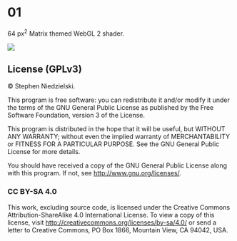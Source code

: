 # 01
64 px<sup>2</sup> Matrix themed WebGL 2 shader.

![](01.gif)

## License (GPLv3)

© Stephen Niedzielski.

This program is free software: you can redistribute it and/or modify it under
the terms of the GNU General Public License as published by the Free Software
Foundation, version 3 of the License.

This program is distributed in the hope that it will be useful, but WITHOUT ANY
WARRANTY; without even the implied warranty of MERCHANTABILITY or FITNESS FOR A
PARTICULAR PURPOSE. See the GNU General Public License for more details.

You should have received a copy of the GNU General Public License along with
this program. If not, see <http://www.gnu.org/licenses/>.

### CC BY-SA 4.0

This work, excluding source code, is licensed under the Creative Commons
Attribution-ShareAlike 4.0 International License. To view a copy of this
license, visit http://creativecommons.org/licenses/by-sa/4.0/ or send a letter
to Creative Commons, PO Box 1866, Mountain View, CA 94042, USA.
